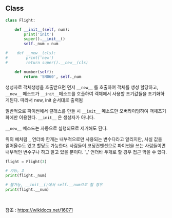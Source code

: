 ## Class



```python
class Flight:

    def __init__(self, num):
        print('init')
        super().__init__()
        self._num = num

#    def __new__(cls):
#        print('new')
#        return super().__new__(cls)

    def number(self):
        return 'SN060', self._num
```

생성자로 객체생성을 호출받으면 먼저 `__new__` 를 호출하여 객체를 생성 할당하고, `__new__` 메소드가 `__init__`메소드를 호출하여 객체에서 사용할 초기값들을 초기화하게된다. 따라서 new, init 순서대로 출력됨

일반적으로 파이썬에서 클래스를 만들 시 `__init__` 메소드만 오버라이딩하여 객체초기화에만 이용한다. `__init__` 은 생성자가 아니다.

`__new__` 메소드는 자동으로 실행되므로 제거해도 된다.

위의 예처럼 `_` 언더바 한개는 내부적으로만 사용되는 변수다라고 알리지만, 사실 값을 얻어올수도 있고 할당도 가능한다. 사람들이 코딩컨벤션으로 파이썬을 쓰는 사람들이면 내부적인 변수구나 하고 알고 있을 뿐이다. '_' 언더바 두개로 할 경우 접근 막을 수 있다.

```python
flight = Flight(3)

# 가능, 3
print(flight._num)

# 불가능, __init__()에서 self.__num으로 할 경우
print(flight.__num)
```

</br>

참조 : https://wikidocs.net/16071